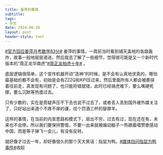 ```yaml
---
title: 姜萍的事情
subtitle: 
tags: 
- 杂文
date: 2024-06-28
layout: post
header-style: text
---
```


[#官方回应姜萍月考数学83分#](https://s.weibo.com/weibo?q=%23%E5%AE%98%E6%96%B9%E5%9B%9E%E5%BA%94%E5%A7%9C%E8%90%8D%E6%9C%88%E8%80%83%E6%95%B0%E5%AD%A683%E5%88%86%23) 姜萍的事情，一周前当时看到铺天盖地的各路轰炸，故事一般地层层递进，然后就去了解了一些细节，觉得很可能是又一个新时代版本的”周正龙华南虎“[#周正龙拍虎十年#](https://s.weibo.com/weibo?q=%23%E5%91%A8%E6%AD%A3%E9%BE%99%E6%8B%8D%E8%99%8E%E5%8D%81%E5%B9%B4%23) 。  
  
底层逻辑很简单，这个宣传机器开动”造神“的时候，是不会有认真地求真的，哪怕最基础的都不会有，初始是会有ZZZQ和KPI压过来，然后里面所有人都会被裹挟着往前走，真发现有问题了，也只能将错就错，此时已经骑虎难下，要么嘴硬死撑，要么沉默等热度过去。  
  
只有少数的，实在是质疑声压不下去也说不过去了，或者丢人丢到国外被外媒关注了，只好站出来道个不疼不痒的谦，找个罚酒三杯的替罪羊。  
  
这样的事情，在当前的内宣思路和模式下，层出不穷，过去有过，现在还在有，未来也不会停。所以我们要保持警惕，不要一出来就被煽动脑子一热跟着唱赞歌感动中国，而是等子弹飞一会儿，有没有反转。  
  
就好像才过去一年，却好像很久的那个天大笑话：指鼠为鸭。[#媒体四问指鼠为鸭事件#](https://s.weibo.com/weibo?q=%23%E5%AA%92%E4%BD%93%E5%9B%9B%E9%97%AE%E6%8C%87%E9%BC%A0%E4%B8%BA%E9%B8%AD%E4%BA%8B%E4%BB%B6%23)收起